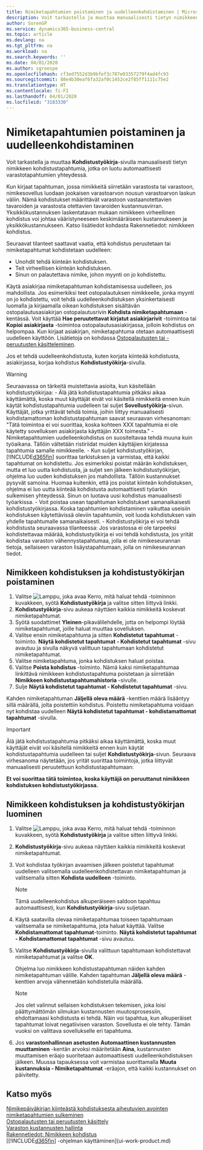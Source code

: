 ```yaml
---
title: Nimiketapahtumien poistaminen ja uudelleenkohdistaminen | Microsoft Docs
description: Voit tarkastella ja muuttaa manuaalisesti tietyn nimikkeen kohdistustapahtumia, jotka on luotu automaattisesti varastotapahtumien yhteydessä.
author: SorenGP
ms.service: dynamics365-business-central
ms.topic: article
ms.devlang: na
ms.tgt_pltfrm: na
ms.workload: na
ms.search.keywords: ''
ms.date: 04/01/2020
ms.author: sgroespe
ms.openlocfilehash: cf3ed7552d3b9bfef3c787e03357279f4ad4fc93
ms.sourcegitcommit: 88e4b30eaf6fa32af0c1452ce2f85ff1111c75e2
ms.translationtype: HT
ms.contentlocale: fi-FI
ms.lasthandoff: 04/01/2020
ms.locfileid: "3183330"
---
```

# <a name="remove-and-reapply-item-ledger-entries"></a>Nimiketapahtumien poistaminen ja uudelleenkohdistaminen
Voit tarkastella ja muuttaa **Kohdistustyökirja**-sivulla manuaalisesti tietyn nimikkeen kohdistustapahtumia, jotka on luotu automaattisesti varastotapahtumien yhteydessä.  

Kun kirjaat tapahtuman, jossa nimikkeitä siirretään varastosta tai varastoon, nimikesovellus luodaan jookaisen varastoarvon nousun varastoarvon laskun väliin. Nämä kohdistukset määrittävät varastoon vastaanotettavien tavaroiden ja varastosta otettavien tavaroiden kustannusvirran. Yksikkökustannuksen laskentatavan mukaan nimikkeen virheellinen kohdistus voi johtaa vääristyneeseen keskimääräiseen kustannukseen ja yksikkökustannukseen. Katso lisätiedot kohdasta Rakennetiedot: nimikkeen kohdistus.

Seuraavat tilanteet saattavat vaatia, että kohdistus peruutetaan tai nimiketapahtumat kohdistetaan uudelleen:

- Unohdit tehdä kiinteän kohdistuksen.
- Teit virheellisen kiinteän kohdistuksen.
- Sinun on palautettava nimike, johon myynti on jo kohdistettu.

Käytä asiakirjaa nimiketapahtuman kohdistamisessa uudelleen, jos mahdollista. Jos esimerkiksi teet ostopalautuksen nimikkeelle, jonka myynti on jo kohdistettu, voit tehdä uudelleenkohdistuksen yksinkertaisesti luomalla ja kirjaamalla oikean kohdistuksen sisältävän ostopalautusasiakirjan ostopalautusrivin **Kohdista nimiketapahtumaan** -kentässä. Voit käyttää **Hae peruutettavat kirjatut asiakirjarivit** -toimintoa tai **Kopioi asiakirjasta** -toimintoa ostopalautusasiakirjassa, jolloin kohdistus on helpompaa. Kun kirjaat asiakirjan, nimiketapahtuma otetaan automaattisesti uudelleen käyttöön. Lisätietoja on kohdassa [Ostopalautusten tai -peruutusten käsitteleminen](purchasing-how-process-purchase-returns-cancellations.md).

Jos et tehdä uudelleenkohdistusta, kuten korjata kiinteää kohdistusta, asiakirjassa, korjaa kohdistus **Kohdistustyökirja**-sivulla.

> [!Warning]  
> Seuraavassa on tärkeitä muistettavia asioita, kun käsitellään kohdistustyökirjaa:
    - Älä jätä kohdistustapahtumia pitkäksi aikaa käyttämättä, koska muut käyttäjät eivät voi käsitellä nimikkeitä ennen kuin käytät kohdistustapahtumia uudelleen tai suljet **Sovellustyökirja**-sivun. Käyttäjät, jotka yrittävät tehdä toimia, joihin liittyy manuaalisesti kohdistamattoman kohdistustapahtuman saavat seuraavan virhesanoman: "Tätä toimintoa ei voi suorittaa, koska kohteen XXX tapahtumia ei ole käytetty sovelluksen asiakirjasta käyttäjän XXX toimesta."
    - Nimiketapahtumien uudelleenkohdistus on suositeltavaa tehdä muuna kuin työaikana. Tällöin vältetään ristiriidat muiden käyttäjien kirjatessa tapahtumia samalle nimikkeelle.
    - Kun suljet kohdistustyökirjan, [!INCLUDE[d365fin](includes/d365fin_md.md)] suorittaa tarkistuksen ja varmistaa, että kaikki tapahtumat on kohdistettu. Jos esimerkiksi poistat määrän kohdistuksen, mutta et luo uutta kohdistusta, ja suljet sen jälkeen kohdistustyökirjan, ohjelma luo uuden kohdistuksen jos mahdollista. Tällöin kustannukset pysyvät samoina. Huomaa kuitenkin, että jos poistat kiinteän kohdistuksen, ohjelma ei luo uutta kiinteää kohdistusta automaattisesti työarkin sulkemisen yhteydessä. Sinun on luotava uusi kohdistus manuaalisesti työarkissa.
    - Voit poistaa usean tapahtuman kohdistukset samanaikaisesti kohdistustyökirjassa. Koska tapahtumien kohdistaminen vaikuttaa useisiin kohdistuksen käytettävissä oleviin tapahtumiin, voit luoda kohdistuksen vain yhdelle tapahtumalle samanaikaisesti.
    - Kohdistustyökirja ei voi tehdä kohdistusta seuraavassa tilanteessa: Jos varastossa ei ole tarpeeksi kohdistettavaa määrää, kohdistustyökirja ei voi tehdä kohdistusta, jos yrität kohdistaa varaston vähennystapahtumaa, jolla ei ole nimikeseurannan tietoja, sellaiseen varaston lisäystapahtumaan, jolla on nimikeseurannan tiedot.

## <a name="to-remove-an-item-application-by-using-the-application-worksheet"></a>Nimikkeen kohdistuksen ja kohdistustyökirjan poistaminen  
1.  Valitse ![Lamppu, joka avaa Kerro, mitä haluat tehdä -toiminnon](media/ui-search/search_small.png "Kerro, mitä haluat tehdä") kuvakkeen, syötä **Kohdistustyökirja** ja valitse sitten liittyvä linkki.  
2.  **Kohdistustyökirja**-sivu aukeaa näyttäen kaikkia nimikkeitä koskevat nimiketapahtumat.  
3.  Syötä suodattimet **Yleinen**-pikavälilehdelle, jotta on helpompi löytää nimiketapahtumat, joille haluat muuttaa sovelluksen.  
4.  Valitse ensin nimiketapahtuma ja sitten **Kohdistetut tapahtumat** -toiminto. **Näytä kohdistetut tapahtumat - Kohdistetut tapahtumat** -sivu avautuu ja sivulla näkyvä valittuun tapahtumaan kohdistetut nimiketapahtumat.  
5.  Valitse nimiketapahtuma, jonka kohdistuksen haluat poistaa.  
6.  Valitse **Poista kohdistus** -toiminto. Nämä kaksi nimiketapahtumaa linkittävä nimikkeen kohdistustapahtuma poistetaan ja siirretään **Nimikkeen kohdistustapahtumahistoria** -sivulle.  
7.  Sulje **Näytä kohdistetut tapahtumat - Kohdistetut tapahtumat** -sivu.  

 Kahden nimiketapahtuman **Jäljellä oleva määrä** -kenttien määrä lisääntyy sillä määrällä, jolta poistettiin kohdistus. Poistettu nimiketapahtuma voidaan nyt kohdistaa uudelleen **Näytä kohdistetut tapahtumat - kohdistamattomat tapahtumat** -sivulla.  

> [!IMPORTANT]  
>  Älä jätä kohdistustapahtumia pitkäksi aikaa käyttämättä, koska muut käyttäjät eivät voi käsitellä nimikkeitä ennen kuin käytät kohdistustapahtumia uudelleen tai suljet **Kohdistustyökirja**-sivun. Seuraava virhesanoma näytetään, jos yrität suorittaa toimintoja, jotka liittyvät manuaalisesti peruutettuun kohdistustapahtumaan:  
>   
>  **Et voi suorittaa tätä toimintoa, koska käyttäjä <user> on peruuttanut nimikkeen <item> kohdistuksen kohdistustyökirjassa.**  

## <a name="to-reapply-an-item-application-by-using-the-application-worksheet"></a>Nimikkeen kohdistuksen ja kohdistustyökirjan luominen  
1.  Valitse ![Lamppu, joka avaa Kerro, mitä haluat tehdä -toiminnon](media/ui-search/search_small.png "Kerro, mitä haluat tehdä") kuvakkeen, syötä **Kohdistustyökirja** ja valitse sitten liittyvä linkki.  
2.  **Kohdistustyökirja**-sivu aukeaa näyttäen kaikkia nimikkeitä koskevat nimiketapahtumat.  
3.  Voit kohdistaa työkirjan avaamisen jälkeen poistetut tapahtumat uudelleen valitsemalla uudelleenkohdistettavan nimiketapahtuman ja valitsemalla sitten **Kohdista uudelleen** -toiminto.  

    > [!NOTE]  
    >  Tämä uudelleenkohdistus alkuperäiseen saldoon tapahtuu automaattisesti, kun **Kohdistustyökirja**-sivu suljetaan.  
4.  Käytä saatavilla olevaa nimiketapahtumaa toiseen tapahtumaan valitsemalla se nimiketapahtuma, jota haluat käyttää. Valitse **Kohdistamattomat tapahtumat**-toiminto. **Näytä kohdistetut tapahtumat - Kohdistamattomat tapahtumat** -sivu avautuu.  
5.  Valitse **Kohdistustyökirja**-sivulla valittuun tapahtumaan kohdistettavat nimiketapahtumat ja valitse **OK**.  

     Ohjelma luo nimikkeen kohdistustapahtuman näiden kahden nimiketapahtuman välille. Kahden tapahtuman **Jäljellä oleva määrä** -kenttien arvoja vähennetään kohdistetulla määrällä.  

    > [!NOTE]  
    >  Jos olet valinnut sellaisen kohdistuksen tekemisen, joka loisi päättymättömän silmukan kustannusten muutosprosessiin, ehdottamaasi kohdistusta ei tehdä. Näin voi tapahtua, kun alkuperäiset tapahtumat loivat negatiivisen varaston. Sovellusta ei ole tehty. Tämän vuoksi on valittava sovellukselle eri tapahtuma.  
6.  Jos **varastonhallinnan asetusten** **Automaattinen kustannusten muuttaminen** -kentän arvoksi määritetään **Aina**, kustannusten muuttamisen eräajo suoritetaan automaattisesti uudelleenkohdistuksen jälkeen. Muussa tapauksessa voit varmistaa suorittamalla **Muuta kustannuksia - Nimiketapahtumat** -eräajon, että kaikki kustannukset on päivitetty.  

## <a name="see-also"></a>Katso myös  
[Nimikepäiväkirjan kiinteästä kohdistuksesta aiheutuvien avointen nimiketapahtumien sulkeminen](finance-how-to-close-open-item-ledger-entries-resulting-from-fixed-application-in-the-item-journal.md)  
 [Ostopalautusten tai peruutusten käsittely](purchasing-how-process-purchase-returns-cancellations.md)  
 [Varaston kustannusten hallinta](finance-manage-inventory-costs.md)   
 [Rakennetiedot: Nimikkeen kohdistus](design-details-item-application.md)  
 [[!INCLUDE[d365fin](includes/d365fin_md.md)] -ohjelman käyttäminen](ui-work-product.md)
